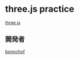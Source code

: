 # three.js practice
[three.js](https://threejs.org)

## 開発者
[bonochof](https://github.com/bonochof)
